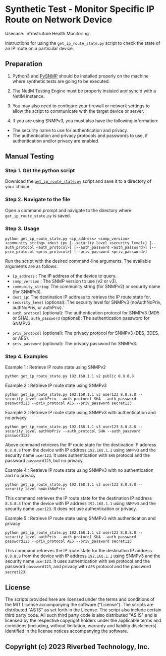 # Synthetic Test - Monitor Specific IP Route on Network Device

Usecase: Infrastruture Health Monitoring

Instructions for using the `get_ip_route_state.py` script to check the state of an IP route on a particular device.

## Preparation

1. Python3 and [PySNMP](https://pysnmp.readthedocs.io) should be installed properly on the machine where synthetic tests are going to be executed.

2. The NetIM Testing Engine must be properly instaled and sync'd with a NetIM instance.

3. You may also need to configure your firewall or network settings to allow the script to communicate with the target device or server.

4. If you are using SNMPv3, you must also have the following information:

- The security name to use for authentication and privacy.
- The authentication and privacy protocols and passwords to use, if authentication and/or privacy are enabled.

## Manual Testing

### Step 1. Get the python script

Download the [`get_ip_route_state.py`](./get_ip_route_state.py) script and save it to a directory of your choice.

### Step 2. Navigate to the file

Open a command prompt and navigate to the directory where `get_ip_route_state.py` is saved.

### Step 3. Usage

`python get_ip_route_state.py <ip_address> <snmp_version> <community_string> <dest_ip> [--security_level <security_level>] [--auth_protocol <auth_protocol>] [--auth_password <auth_password>] [--priv_protocol <priv_protocol>] [--priv_password <priv_password>]`

Run the script with the desired command-line arguments. The available arguments are as follows:

- `ip_address` : The IP address of the device to query.
- `snmp_version` : The SNMP version to use (v2 or v3).
- `community_string`: The community string (for SNMPv2) or security name (for SNMPv3).
- `dest_ip`: The destination IP address to retrieve the IP route state for.
- `security_level` (optional): The security level for SNMPv3 (noAuthNoPriv, authNoPriv, or authPriv).`
- `auth_protocol` (optional): The authentication protocol for SNMPv3 (MD5 or SHA).
  `auth_password` (optional): The authentication password for SNMPv3.

* `priv_protocol` (optional): The privacy protocol for SNMPv3 (DES, 3DES, or AES).
* `priv_password` (optional): The privacy password for SNMPv3.

### Step 4. Examples

Example 1 : Retrieve IP route state using SNMPv2

`python get_ip_route_state.py 192.168.1.1 v2 public 8.8.8.8`

Example 2 : Retrieve IP route state using SNMPv3

`python get_ip_route_state.py 192.168.1.1 v3 user123 8.8.8.8 --security_level authPriv --auth_protocol SHA --auth_password password123 --priv_protocol AES --priv_password secret123`

Example 3 : Retrieve IP route state using SNMPv3 with authentication and no privacy

`python get_ip_route_state.py 192.168.1.1 v3 user123 8.8.8.8 --security_level authNoPriv --auth_protocol SHA --auth_password password123`

Above command retrieves the IP route state for the destination IP address `8.8.8.8` from the device with IP address `192.168.1.1` using `SNMPv3` and the security name `user123`. It uses authentication with `SHA` protocol and the password `password123`, but no privacy.

Example 4 : Retrieve IP route state using SNMPv3 with no authentication and no privacy

`python get_ip_route_state.py 192.168.1.1 v3 user123 8.8.8.8 --security_level noAuthNoPriv`

This command retrieves the IP route state for the destination IP address `8.8.8.8` from the device with IP address `192.168.1.1` using `SNMPv3` and the security name `user123`. It does not use authentication or privacy.

Example 5 : Retrieve IP route state using SNMPv3 with authentication and privacy

`python get_ip_route_state.py 192.168.1.1 v3 user123 8.8.8.8 --security_level authPriv --auth_protocol SHA --auth_password password123 --priv_protocol AES --priv_password secret123`

This command retrieves the IP route state for the destination IP address `8.8.8.8` from the device with IP address `192.168.1.1` using SNMPv3 and the security name `user123`. It uses authentication with `SHA` protocol and the password `password123`, and privacy with `AES` protocol and the password `secret123`.

## License

The scripts provided here are licensed under the terms and conditions of the MIT License accompanying the software ("License"). The scripts are distributed "AS IS" as set forth in the License. The script also include certain third party code. All such third party code is also distributed "AS IS" and is licensed by the respective copyright holders under the applicable terms and conditions (including, without limitation, warranty and liability disclaimers) identified in the license notices accompanying the software.

## Copyright (c) 2023 Riverbed Technology, Inc.

